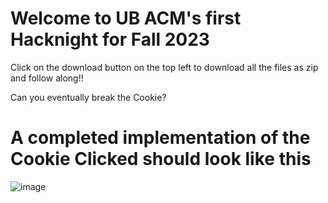 # Welcome to UB ACM's first Hacknight for Fall 2023
Click on the download button on the top left to download all the files as zip and follow along!!

Can you eventually break the Cookie?

# A completed implementation of the Cookie Clicked should look like this
![image](https://github.com/nitinpai300/UBACM-Hacknight1/assets/70819680/9911f577-7ce4-45e5-bf63-3cc8587f9533)
